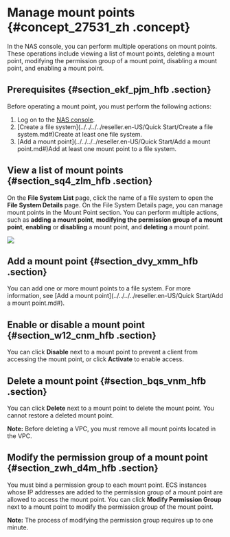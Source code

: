 # Manage mount points {#concept_27531_zh .concept}

In the NAS console, you can perform multiple operations on mount points. These operations include viewing a list of mount points, deleting a mount point, modifying the permission group of a mount point, disabling a mount point, and enabling a mount point.

## Prerequisites {#section_ekf_pjm_hfb .section}

Before operating a mount point, you must perform the following actions:

1.  Log on to the [NAS console](partners-intl.console.aliyun.com/#/nas).
2.  [Create a file system](../../../../reseller.en-US/Quick Start/Create a file system.md#)Create at least one file system.
3.  [Add a mount point](../../../../reseller.en-US/Quick Start/Add a mount point.md#)Add at least one mount point to a file system.

## View a list of mount points {#section_sq4_zlm_hfb .section}

On the **File System List** page, click the name of a file system to open the **File System Details** page. On the File System Details page, you can manage mount points in the Mount Point section. You can perform multiple actions, such as **adding a mount point**, **modifying the permission group of a mount point**, **enabling** or **disabling** a mount point, and **deleting** a mount point.

![](http://static-aliyun-doc.oss-cn-hangzhou.aliyuncs.com/assets/img/18694/155972787732271_en-US.png)

## Add a mount point {#section_dvy_xmm_hfb .section}

You can add one or more mount points to a file system. For more information, see [Add a mount point](../../../../reseller.en-US/Quick Start/Add a mount point.md#).

## Enable or disable a mount point {#section_w12_cnm_hfb .section}

You can click **Disable** next to a mount point to prevent a client from accessing the mount point, or click **Activate** to enable access.

## Delete a mount point {#section_bqs_vnm_hfb .section}

You can click **Delete** next to a mount point to delete the mount point. You cannot restore a deleted mount point.

**Note:** Before deleting a VPC, you must remove all mount points located in the VPC.

## Modify the permission group of a mount point {#section_zwh_d4m_hfb .section}

You must bind a permission group to each mount point. ECS instances whose IP addresses are added to the permission group of a mount point are allowed to access the mount point. You can click **Modify Permission Group** next to a mount point to modify the permission group of the mount point.

**Note:** The process of modifying the permission group requires up to one minute.

